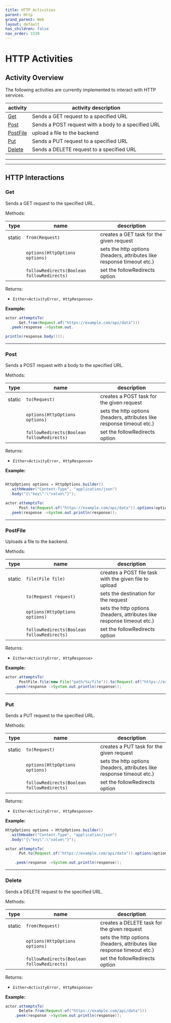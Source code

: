 ```yaml
---
title: HTTP Activities
parent: Http
grand_parent: Web
layout: default
has_children: false
nav_order: 1530
---
```


# HTTP Activities

## Activity Overview

The following activities are currently implemented to interact with HTTP services.

| activity              | activity description                                |
|-----------------------|-----------------------------------------------------|
| [Get](#Get)           | Sends a GET request to a specified URL              |
| [Post](#Post)         | Sends a POST request with a body to a specified URL |
| [PostFile](#PostFile) | upload a file to the backend                        |
| [Put](#Put)           | Sends a PUT request to a specified URL              |
| [Delete](#Delete)     | Sends a DELETE request to a specified URL           |

___
___

## HTTP Interactions

### Get

Sends a GET request to the specified URL.

Methods:

| type   | name                                       | description                                                            |
|--------|--------------------------------------------|------------------------------------------------------------------------|
| static | `from(Request)`                            | creates a GET task for the given request                               |
|        | `options(HttpOptions options)`             | sets the http options (headers, attributes like response timeout etc.) |
|        | `followRedirects(Boolean followRedirects)` | set the followRedirects option                                         |

Returns:

- `Either<ActivityError, HttpResponse>`

**Example:**

```java
actor.attemptsTo(
      Get.from(Request.of("https://example.com/api/data")))
  .peek(response ->System.out.

println(response.body()));
```
---

### Post

Sends a POST request with a body to the specified URL.

Methods:

| type   | name                                       | description                                                            |
|--------|--------------------------------------------|------------------------------------------------------------------------|
| static | `to(Request)`                              | creates a POST task for the given request                              |
|        | `options(HttpOptions options)`             | sets the http options (headers, attributes like response timeout etc.) |
|        | `followRedirects(Boolean followRedirects)` | set the followRedirects option                                         |

Returns:

- `Either<ActivityError, HttpResponse>`

**Example:**

```java

HttpOptions options = HttpOptions.builder()
  .withHeader("Content-Type", "application/json")
  .body("{\"key\":\"value\"}");

actor.attemptsTo(
      Post.to(Request.of("https://example.com/api/data")).options(options))
  .peek(response ->System.out.println(response));
```
---

### PostFile

Uploads a file to the backend.

Methods:

| type   | name                                       | description                                                            |
|--------|--------------------------------------------|------------------------------------------------------------------------|
| static | `file(File file)`                          | creates a POST file task with the given file to upload                 |
|        | `to(Request request)`                      | sets the destination for the request                                   |
|        | `options(HttpOptions options)`             | sets the http options (headers, attributes like response timeout etc.) |
|        | `followRedirects(Boolean followRedirects)` | set the followRedirects option                                         |


Returns:

- `Either<ActivityError, HttpResponse>`

**Example:**

```java
actor.attemptsTo(
      PostFile.file(new File("path/to/file")).to(Request.of("https://example.com/api/data"))))
    .peek(response ->System.out.println(response));

```
---

### Put

Sends a PUT request to the specified URL.

Methods:

| type   | name                                       | description                                                            |
|--------|--------------------------------------------|------------------------------------------------------------------------|
| static | `to(Request)`                              | creates a PUT task for the given request                               |
|        | `options(HttpOptions options)`             | sets the http options (headers, attributes like response timeout etc.) |
|        | `followRedirects(Boolean followRedirects)` | set the followRedirects option                                         |

Returns:

- `Either<ActivityError, HttpResponse>`

**Example:**

```java
HttpOptions options = HttpOptions.builder()
  .withHeader("Content-Type", "application/json")
  .body("{\"key\":\"value\"}");

actor.attemptsTo(
      Put.to(Request.of("https://example.com/api/data")).options(options))

    .peek(response ->System.out.println(response));
```
---

### Delete

Sends a DELETE request to the specified URL.

Methods:

| type   | name                                       | description                                                            |
|--------|--------------------------------------------|------------------------------------------------------------------------|
| static | `from(Request)`                            | creates a DELETE task for the given request                            |
|        | `options(HttpOptions options)`             | sets the http options (headers, attributes like response timeout etc.) |
|        | `followRedirects(Boolean followRedirects)` | set the followRedirects option                                         |

Returns:

- `Either<ActivityError, HttpResponse>`

**Example:**

```java
actor.attemptsTo(
      Delete.from(Request.of("https://example.com/api/data")))
    .peek(response ->System.out.println(response));
```
